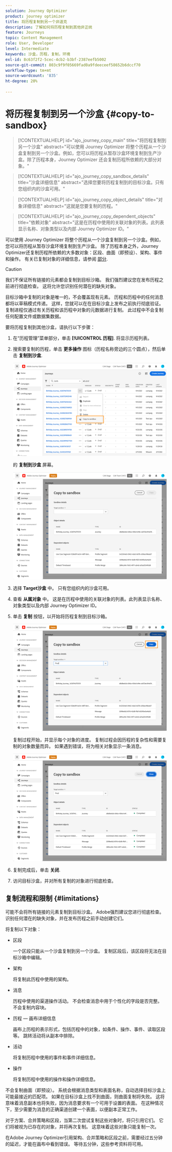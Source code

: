 ```yaml
---
solution: Journey Optimizer
product: journey optimizer
title: 将历程复制到另一个非道克
description: 了解如何将历程复制到其他非正统
feature: Journeys
topic: Content Management
role: User, Developer
level: Intermediate
keywords: 沙盒，历程，复制，环境
exl-id: 8c63f2f2-5cec-4cb2-b3bf-2387eefb5002
source-git-commit: 803c9f9f05669fad0a9fdeeceef58652b6dccf70
workflow-type: tm+mt
source-wordcount: '835'
ht-degree: 20%

---
```


# 将历程复制到另一个沙盒 {#copy-to-sandbox}

>[!CONTEXTUALHELP]
>id="ajo_journey_copy_main"
>title="将历程复制到另一个沙盒"
>abstract="可以使用 Journey Optimizer 将整个历程从一个沙盒复制到另一个沙盒。例如，您可以将历程从暂存沙盒环境复制到生产沙盒。除了历程本身，Journey Optimizer 还会复制历程所依赖的大部分对象。"

>[!CONTEXTUALHELP]
>id="ajo_journey_copy_sandbox_details"
>title="沙盒详细信息"
>abstract="选择您要将历程复制到的目标沙盒。只有您组织内的沙盒可用。"

>[!CONTEXTUALHELP]
>id="ajo_journey_copy_object_details"
>title="对象详细信息"
>abstract="这就是您要复制的历程。"

>[!CONTEXTUALHELP]
>id="ajo_journey_copy_dependent_objects"
>title="依赖对象"
>abstract="这是在历程中使用的关联对象的列表。此列表显示名称、对象类型以及内部 Journey Optimizer ID。"

可以使用 Journey Optimizer 将整个历程从一个沙盒复制到另一个沙盒。例如，您可以将历程从暂存沙盒环境复制到生产沙盒。 除了历程本身之外，Journey Optimizer还复制历程所依赖的大多数对象：区段、曲面（即预设）、架构、事件和操作。 有关已复制对象的详细信息，请参阅 [部分](#limitations).

>[!CAUTION]
>
>我们不保证所有链接的元素都会复制到目标沙箱。 我们强烈建议您在发布历程之前进行彻底检查。 这将允许您识别任何潜在的缺失对象。

目标沙箱中复制的对象是唯一的，不会覆盖现有元素。 历程和历程中的任何消息都将以草稿模式传递。 这样，您就可以在在目标沙盒上发布之前执行彻底验证。 复制进程仅通过有关历程和该历程中对象的元数据进行复制。 此过程中不会复制任何配置文件或数据集数据。

要将历程复制到其他沙盒，请执行以下步骤：

1. 在“历程管理”菜单部分，单击 **[!UICONTROL 历程]**. 将显示历程列表。

2. 搜索要复制的历程，单击 **更多操作** 图标（历程名称旁边的三个圆点），然后单击 **复制到沙盒**.

   ![](assets/copy-sandbox1.png)

   的 **复制到沙盒** 屏幕。

   ![](assets/copy-sandbox2.png)

3. 选择 **Target沙盒** 中。 只有您组织内的沙盒可用。

4. 查看 **从属对象** 中。 这是在历程中使用的关联对象的列表。此列表显示名称、对象类型以及内部 Journey Optimizer ID。

5. 单击 **复制** 按钮，以开始将历程复制到目标沙箱。

   ![](assets/copy-sandbox3.png)

   复制过程开始，并显示每个对象的进度。 复制过程会因历程的复杂性和需要复制的对象数量而异。 如果遇到错误，将为相关对象显示一条消息。

   ![](assets/copy-sandbox4.png)

6. 复制完成后，单击 **关闭**.

7. 访问目标沙盒，并对所有复制的对象进行彻底检查。

## 复制流程和限制 {#limitations}

可能不会将所有链接的元素复制到目标沙盒。 Adobe强烈建议您进行彻底检查。 识别任何潜在的缺失对象，并在发布历程之前手动创建它们。

将复制以下对象：

* 区段

   一个区段只能从一个沙盒复制到另一个沙盒。 复制区段后，该区段将无法在目标沙箱中编辑。

* 架构

   将复制此历程中使用的架构。

* 消息

   历程中使用的渠道操作活动。 不会检查消息中用于个性化的字段是否完整。 不会复制内容块。

* 历程 — 画布详细信息

   画布上历程的表示形式，包括历程中的对象，如条件、操作、事件、读取区段等。 跳转活动将从副本中排除。

* 活动

   将复制历程中使用的事件和事件详细信息。

* 操作

   将复制历程中使用的操作和操作详细信息。

不会复制曲面（即预设）。 系统会根据消息类型和表面名称，自动选择目标沙盒上可能最接近的匹配项。 如果在目标沙盒上找不到曲面，则曲面复制将失败。 这将意味着消息副本也将失败，因为消息要求有一个可用于设置的表面。 在这种情况下，至少需要为消息的正确渠道创建一个表面，以便副本正常工作。

对于方案、合并策略和区段，当第二次尝试复制这些对象时，将只引用它们。 它们将被视为已存在的对象，并将再次复制。 这意味着这些对象只能复制一次。

在Adobe Journey Optimizer引用架构、合并策略和区段之前，需要经过五分钟的延迟，才能在画布中看到错误。 等待五分钟，这些参考资料将可用。
